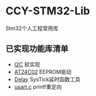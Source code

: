 # CCY-STM32-Lib
Stm32个人工程常用库

## 已实现功能库清单
- [I2C](Core%2FInc%2Fsoft_i2c.h) 软实现
- [AT24C02](Core%2FInc%2Fat24c02.h) EEPROM驱动
- [Delay](Core%2FInc%2Fdelay.h) SysTick延时函数工具
- [usart.c](Core%2FSrc%2Fusart.c) printf重定向
